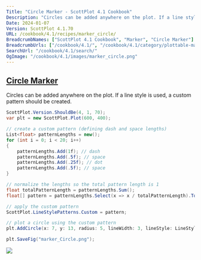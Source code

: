 ```yaml
---
Title: "Circle Marker - ScottPlot 4.1 Cookbook"
Description: "Circles can be added anywhere on the plot. If a line style is used, a custom pattern should be created."
Date: 2024-01-07
Version: ScottPlot 4.1.70
URL: /cookbook/4.1/recipes/marker_circle/
BreadcrumbNames: ["ScottPlot 4.1 Cookbook", "Marker", "Circle Marker"]
BreadcrumbUrls: ["/cookbook/4.1/", "/cookbook/4.1/category/plottable-marker", "/cookbook/4.1/recipes/marker_circle/"]
SearchUrl: "/cookbook/4.1/search/"
OgImage: "/cookbook/4.1/images/marker_circle.png"
---
```


<h2><a id='circle-marker' href='/cookbook/4.1/recipes/marker_circle/'>Circle Marker</a></h2>

Circles can be added anywhere on the plot. If a line style is used, a custom pattern should be created.

```cs
ScottPlot.Version.ShouldBe(4, 1, 70);
var plt = new ScottPlot.Plot(600, 400);

// create a custom pattern (defining dash and space lengths)
List<float> patternLengths = new();
for (int i = 0; i < 20; i++)
{
    patternLengths.Add(1f); // dash
    patternLengths.Add(.5f); // space
    patternLengths.Add(.25f); // dot
    patternLengths.Add(.5f); // space
}

// normalize the lengths so the total pattern length is 1
float totalPatternLength = patternLengths.Sum();
float[] pattern = patternLengths.Select(x => x / totalPatternLength).ToArray();

// apply the custom pattern
ScottPlot.LineStylePatterns.Custom = pattern;

// plot a circle using the custom pattern
plt.AddCircle(x: 7, y: 13, radius: 5, lineWidth: 3, lineStyle: LineStyle.Custom);

plt.SaveFig("marker_Circle.png");
```

<img src='../../images/marker_circle.png' class='d-block mx-auto my-5' />


